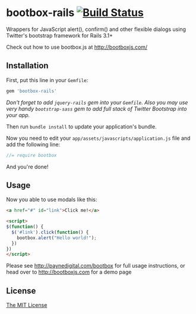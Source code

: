 # bootbox-rails [![Build Status](https://secure.travis-ci.org/tanraya/bootbox-rails.png)](http://travis-ci.org/tanraya/bootbox-rails)

Wrappers for JavaScript alert(), confirm() and other flexible dialogs using Twitter's bootstrap framework for Rails 3.1+

Check out how to use bootbox.js at http://bootboxjs.com/

## Installation

First, put this line in your `Gemfile`:

```ruby
gem 'bootbox-rails'
```

_Don't forget to add `jquery-rails` gem into your `Gemfile`. Also you may use very handy `bootstrap-sass` gem to add full stack of Twitter Bootstrap into your app._

Then run `bundle install` to update your application's bundle.

Now you need to edit your `app/assets/javascripts/application.js` file and add the following line:

```javascript
//= require bootbox
```

And you're done!

## Usage

Now you able to use modals like this:

``` html
<a href="#" id="link">Click me!</a>

<script>
$(function() {
  $('#link').click(function() {
    bootbox.alert("Hello world!");  
  })
})
</script>
```

Please see http://paynedigital.com/bootbox for full usage instructions, or head over to http://bootboxjs.com for a demo page

## License

[The MIT License](https://github.com/tanraya/bootbox-rails)
